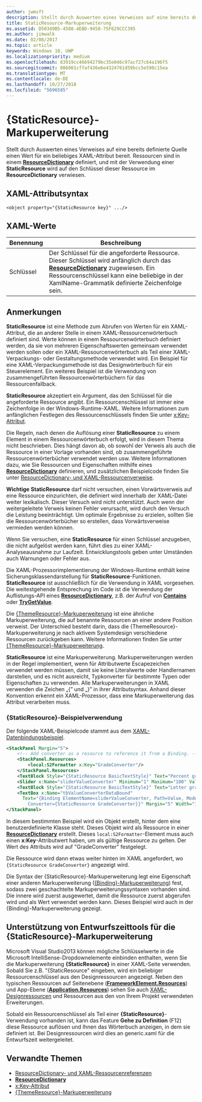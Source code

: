 ```yaml
---
author: jwmsft
description: Stellt durch Auswerten eines Verweises auf eine bereits definierte Quelle einen Wert für ein beliebiges XAML-Attribut bereit. Ressourcen sind in einem ResourceDictionary definiert, und mit der Verwendung einer StaticResource wird auf den Schlüssel dieser Ressource im ResourceDictionary verwiesen.
title: StaticResource-Markuperweiterung
ms.assetid: D50349B5-4588-4EBD-9458-75F629CCC395
ms.author: jimwalk
ms.date: 02/08/2017
ms.topic: article
keywords: Windows 10, UWP
ms.localizationpriority: medium
ms.openlocfilehash: 83919cc46694279bc35e046c97acf27c64a196f5
ms.sourcegitcommit: 086001cffaf436e6e4324761d59bcc5e598c15ea
ms.translationtype: MT
ms.contentlocale: de-DE
ms.lasthandoff: 10/27/2018
ms.locfileid: "5696585"
---
```

# <a name="staticresource-markup-extension"></a>{StaticResource}-Markuperweiterung


Stellt durch Auswerten eines Verweises auf eine bereits definierte Quelle einen Wert für ein beliebiges XAML-Attribut bereit. Ressourcen sind in einem [**ResourceDictionary**](https://msdn.microsoft.com/library/windows/apps/br208794) definiert, und mit der Verwendung einer **StaticResource** wird auf den Schlüssel dieser Ressource im **ResourceDictionary** verwiesen.

## <a name="xaml-attribute-usage"></a>XAML-Attributsyntax

``` syntax
<object property="{StaticResource key}" .../>
```

## <a name="xaml-values"></a>XAML-Werte

| Benennung | Beschreibung |
|------|-------------|
| Schlüssel | Der Schlüssel für die angeforderte Ressource. Dieser Schlüssel wird anfänglich durch das [**ResourceDictionary**](https://msdn.microsoft.com/library/windows/apps/br208794) zugewiesen. Ein Ressourcenschlüssel kann eine beliebige in der XamlName-Grammatik definierte Zeichenfolge sein. |

## <a name="remarks"></a>Anmerkungen

**StaticResource** ist eine Methode zum Abrufen von Werten für ein XAML-Attribut, die an anderer Stelle in einem XAML-Ressourcenwörterbuch definiert sind. Werte können in einem Ressourcenwörterbuch definiert werden, da sie von mehreren Eigenschaftswerten gemeinsam verwendet werden sollen oder ein XAML-Ressourcenwörterbuch als Teil einer XAML-Verpackungs- oder Gestaltungsmethode verwendet wird. Ein Beispiel für eine XAML-Verpackungsmethode ist das Designwörterbuch für ein Steuerelement. Ein weiteres Beispiel ist die Verwendung von zusammengeführten Ressourcenwörterbüchern für das Ressourcenfallback.

**StaticResource** akzeptiert ein Argument, das den Schlüssel für die angeforderte Ressource angibt. Ein Ressourcenschlüssel ist immer eine Zeichenfolge in der Windows-Runtime-XAML. Weitere Informationen zum anfänglichen Festlegen des Ressourcenschlüssels finden Sie unter [x:Key-Attribut](x-key-attribute.md).

Die Regeln, nach denen die Auflösung einer **StaticResource** zu einem Element in einem Ressourcenwörterbuch erfolgt, wird in diesem Thema nicht beschrieben. Dies hängt davon ab, ob sowohl der Verweis als auch die Ressource in einer Vorlage vorhanden sind, ob zusammengeführte Ressourcenwörterbücher verwendet werden usw. Weitere Informationen dazu, wie Sie Ressourcen und Eigenschaften mithilfe eines [**ResourceDictionary**](https://msdn.microsoft.com/library/windows/apps/br208794) definieren, und zusätzlichen Beispielcode finden Sie unter [ResourceDictionary- und XAML-Ressourcenverweise](https://msdn.microsoft.com/library/windows/apps/mt187273).

**Wichtige**  **StaticResource** darf nicht versuchen, einen Vorwärtsverweis auf eine Ressource einzurichten, die definiert wird innerhalb der XAML-Datei weiter lexikalisch. Dieser Versuch wird nicht unterstützt. Auch wenn der weitergeleitete Verweis keinen Fehler verursacht, wird durch den Versuch die Leistung beeinträchtigt. Um optimale Ergebnisse zu erzielen, sollten Sie die Ressourcenwörterbücher so erstellen, dass Vorwärtsverweise vermieden werden können.

Wenn Sie versuchen, eine **StaticResource** für einen Schlüssel anzugeben, die nicht aufgelöst werden kann, führt dies zu einer XAML-Analyseausnahme zur Laufzeit. Entwicklungstools geben unter Umständen auch Warnungen oder Fehler aus.

Die XAML-Prozessorimplementierung der Windows-Runtime enthält keine Sicherungsklassendarstellung für **StaticResource**-Funktionen. **StaticResource** ist ausschließlich für die Verwendung in XAML vorgesehen. Die weitestgehende Entsprechung im Code ist die Verwendung der Auflistungs-API eines [**ResourceDictionary**](https://msdn.microsoft.com/library/windows/apps/br208794), z.B. der Aufruf von [**Contains**](https://msdn.microsoft.com/library/windows/apps/jj635925) oder [**TryGetValue**](https://msdn.microsoft.com/library/windows/apps/jj603139).

Die [{ThemeResource}-Markuperweiterung](themeresource-markup-extension.md) ist eine ähnliche Markuperweiterung, die auf benannte Ressourcen an einer andere Position verweist. Der Unterschied besteht darin, dass die {ThemeResource}-Markuperweiterung je nach aktivem Systemdesign verschiedene Ressourcen zurückgeben kann. Weitere Informationen finden Sie unter [{ThemeResource}-Markuperweiterung](themeresource-markup-extension.md).

**StaticResource** ist eine Markuperweiterung. Markuperweiterungen werden in der Regel implementiert, wenn für Attributwerte Escapezeichen verwendet werden müssen, damit sie keine Literalwerte oder Handlernamen darstellen, und es nicht ausreicht, Typkonverter für bestimmte Typen oder Eigenschaften zu verwenden. Alle Markuperweiterungen in XAML verwenden die Zeichen „\{” und „\}” in ihrer Attributsyntax. Anhand dieser Konvention erkennt ein XAML-Prozessor, dass eine Markuperweiterung das Attribut verarbeiten muss.

### <a name="an-example-staticresource-usage"></a>{StaticResource}-Beispielverwendung

Der folgende XAML-Beispielcode stammt aus dem [XAML-Datenbindungsbeispiel](http://go.microsoft.com/fwlink/p/?linkid=226854).

```xml
<StackPanel Margin="5">
    <!-- Add converter as a resource to reference it from a Binding. --> 
    <StackPanel.Resources>
        <local:S2Formatter x:Key="GradeConverter"/>
    </StackPanel.Resources>
    <TextBlock Style="{StaticResource BasicTextStyle}" Text="Percent grade:" Margin="5" />
    <Slider x:Name="sliderValueConverter" Minimum="1" Maximum="100" Value="70" Margin="5"/>
    <TextBlock Style="{StaticResource BasicTextStyle}" Text="Letter grade:" Margin="5"/>
    <TextBox x:Name="tbValueConverterDataBound"
      Text="{Binding ElementName=sliderValueConverter, Path=Value, Mode=OneWay,  
        Converter={StaticResource GradeConverter}}" Margin="5" Width="150"/> 
</StackPanel> 
```

In diesem bestimmten Beispiel wird ein Objekt erstellt, hinter dem eine benutzerdefinierte Klasse steht. Dieses Objekt wird als Ressource in einer [**ResourceDictionary**](https://msdn.microsoft.com/library/windows/apps/br208794) erstellt. Dieses `local:S2Formatter`-Element muss auch einen **x:Key**-Attributwert haben, um als gültige Ressource zu gelten. Der Wert des Attributs wird auf "GradeConverter" festgelegt.

Die Ressource wird dann etwas weiter hinten im XAML angefordert, wo `{StaticResource GradeConverter}` angezeigt wird.

Die Syntax der {StaticResource}-Markuperweiterung legt eine Eigenschaft einer anderen Markuperweiterung ([{Binding}-Markuperweiterung](binding-markup-extension.md)) fest, sodass zwei geschachtelte Markuperweiterungssyntaxen vorhanden sind. Die innere wird zuerst ausgewertet, damit die Ressource zuerst abgerufen wird und als Wert verwendet werden kann. Dieses Beispiel wird auch in der {Binding}-Markuperweiterung gezeigt.

## <a name="design-time-tools-support-for-the-staticresource-markup-extension"></a>Unterstützung von Entwurfszeittools für die **{StaticResource}**-Markuperweiterung

Microsoft Visual Studio2013 können mögliche Schlüsselwerte in die Microsoft IntelliSense-Dropdownelemente einbinden enthalten, wenn Sie die Markuperweiterung **{StaticResource}** in einer XAML-Seite verwenden. Sobald Sie z.B. "{StaticResource" eingeben, wird ein beliebiger Ressourcenschlüssel aus den Designressourcen angezeigt. Neben den typischen Ressourcen auf Seitenebene ([**FrameworkElement.Resources**](https://msdn.microsoft.com/library/windows/apps/br208740)) und App-Ebene ([**Application.Resources**](https://msdn.microsoft.com/library/windows/apps/br242338)) sehen Sie auch [XAML-Designressourcen](https://msdn.microsoft.com/library/windows/apps/mt187274) und Ressourcen aus den von Ihrem Projekt verwendeten Erweiterungen.

Sobald ein Ressourcenschlüssel als Teil einer **{StaticResource}**-Verwendung vorhanden ist, kann das Feature **Gehe zu Definition** (F12) diese Ressource auflösen und Ihnen das Wörterbuch anzeigen, in dem sie definiert ist. Bei Designressourcen wird dies an generic.xaml für die Entwurfszeit weitergeleitet.

## <a name="related-topics"></a>Verwandte Themen

* [ResourceDictionary- und XAML-Ressourcenreferenzen](https://msdn.microsoft.com/library/windows/apps/mt187273)
* [**ResourceDictionary**](https://msdn.microsoft.com/library/windows/apps/br208794)
* [x:Key-Attribut](x-key-attribute.md)
* [{ThemeResource}-Markuperweiterung](themeresource-markup-extension.md)

